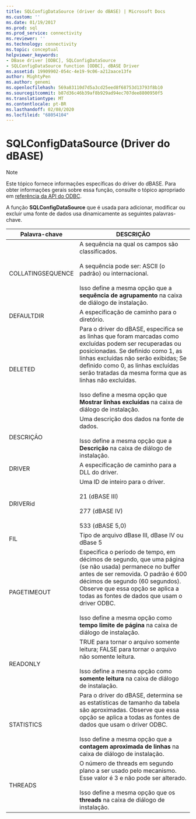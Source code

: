 ```yaml
---
title: SQLConfigDataSource (driver do dBASE) | Microsoft Docs
ms.custom: ''
ms.date: 01/19/2017
ms.prod: sql
ms.prod_service: connectivity
ms.reviewer: ''
ms.technology: connectivity
ms.topic: conceptual
helpviewer_keywords:
- DBase driver [ODBC], SQLConfigDataSource
- SQLConfigDataSource function [ODBC], dBASE Driver
ms.assetid: 19909902-054c-4e19-9c06-a212aace13fe
author: MightyPen
ms.author: genemi
ms.openlocfilehash: 569a83110d7d5a3cd25eed8f68753d13793f8b10
ms.sourcegitcommit: b87d36c46b39af8b929ad94ec707dee8800950f5
ms.translationtype: MT
ms.contentlocale: pt-BR
ms.lasthandoff: 02/08/2020
ms.locfileid: "68054104"
---
```

# <a name="sqlconfigdatasource-dbase-driver"></a>SQLConfigDataSource (Driver do dBASE)
> [!NOTE]  
>  Este tópico fornece informações específicas do driver do dBASE. Para obter informações gerais sobre essa função, consulte o tópico apropriado em [referência da API do ODBC](../../odbc/reference/syntax/odbc-api-reference.md).  
  
 A função **SQLConfigDataSource** que é usada para adicionar, modificar ou excluir uma fonte de dados usa dinamicamente as seguintes palavras-chave.  
  
|Palavra-chave|DESCRIÇÃO|  
|-------------|-----------------|  
|COLLATINGSEQUENCE|A sequência na qual os campos são classificados.<br /><br /> A sequência pode ser: ASCII (o padrão) ou internacional.<br /><br /> Isso define a mesma opção que a **sequência de agrupamento** na caixa de diálogo de instalação.|  
|DEFAULTDIR|A especificação de caminho para o diretório.|  
|DELETED|Para o driver do dBASE, especifica se as linhas que foram marcadas como excluídas podem ser recuperadas ou posicionadas. Se definido como 1, as linhas excluídas não serão exibidas; Se definido como 0, as linhas excluídas serão tratadas da mesma forma que as linhas não excluídas.<br /><br /> Isso define a mesma opção que **Mostrar linhas excluídas** na caixa de diálogo de instalação.|  
|DESCRIÇÃO|Uma descrição dos dados na fonte de dados.<br /><br /> Isso define a mesma opção que a **Descrição** na caixa de diálogo de instalação.|  
|DRIVER|A especificação de caminho para a DLL do driver.|  
|DRIVERid|Uma ID de inteiro para o driver.<br /><br /> 21 (dBASE III)<br /><br /> 277 (dBASE IV)<br /><br /> 533 (dBASE 5,0)|  
|FIL|Tipo de arquivo dBase III, dBase IV ou dBase 5|  
|PAGETIMEOUT|Especifica o período de tempo, em décimos de segundo, que uma página (se não usada) permanece no buffer antes de ser removida. O padrão é 600 décimos de segundo (60 segundos). Observe que essa opção se aplica a todas as fontes de dados que usam o driver ODBC.<br /><br /> Isso define a mesma opção como **tempo limite de página** na caixa de diálogo de instalação.|  
|READONLY|TRUE para tornar o arquivo somente leitura; FALSE para tornar o arquivo não somente leitura.<br /><br /> Isso define a mesma opção como **somente leitura** na caixa de diálogo de instalação.|  
|STATISTICS|Para o driver do dBASE, determina se as estatísticas de tamanho da tabela são aproximadas. Observe que essa opção se aplica a todas as fontes de dados que usam o driver ODBC.<br /><br /> Isso define a mesma opção que a **contagem aproximada de linhas** na caixa de diálogo de instalação.|  
|THREADS|O número de threads em segundo plano a ser usado pelo mecanismo. Esse valor é 3 e não pode ser alterado.<br /><br /> Isso define a mesma opção que os **threads** na caixa de diálogo de instalação.|
